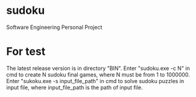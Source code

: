 # sudoku
Software Engineering Personal Project
# For test
The latest release version is in directory "BIN".
Enter "sudoku.exe -c N" in cmd 
to create N sudoku final games, where N must be from 1 to 1000000.
Enter "sukoku.exe -s input_file_path" in cmd
to solve sudoku puzzles in input file, where input_file_path is the path of input file.
